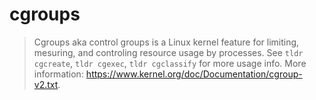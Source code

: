 # cgroups

> Cgroups aka control groups is a Linux kernel feature for limiting, mesuring, and controling resource usage by processes.
> See `tldr cgcreate`, `tldr cgexec`, `tldr cgclassify` for more usage info.
> More information: <https://www.kernel.org/doc/Documentation/cgroup-v2.txt>.

